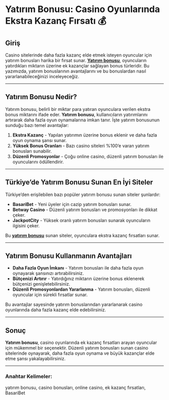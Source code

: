 # Yatırım Bonusu: Casino Oyunlarında Ekstra Kazanç Fırsatı 💰

## Giriş

Casino sitelerinde daha fazla kazanç elde etmek isteyen oyuncular için yatırım bonusları harika bir fırsat sunar. **[Yatırım bonusu](https://casinotr.link/gWCRZ4)**, oyuncuların yatırdıkları miktarın üzerine ek kazançlar sağlayan bonus türleridir. Bu yazımızda, yatırım bonuslarının avantajlarını ve bu bonuslardan nasıl yararlanabileceğinizi inceleyeceğiz.

---

## Yatırım Bonusu Nedir?

Yatırım bonusu, belirli bir miktar para yatıran oyunculara verilen ekstra bonus miktarını ifade eder. **Yatırım bonusu**, kullanıcıların yatırımlarını artırarak daha fazla oyun oynamalarına imkan tanır. İşte yatırım bonusunun sunduğu bazı temel avantajlar:

1. **Ekstra Kazanç** - Yapılan yatırımın üzerine bonus eklenir ve daha fazla oyun oynama şansı sunar.
2. **Yüksek Bonus Oranları** - Bazı casino siteleri %100’e varan yatırım bonusları sunabilir.
3. **Düzenli Promosyonlar** - Çoğu online casino, düzenli yatırım bonusları ile oyuncularını ödüllendirir.

---

## Türkiye’de Yatırım Bonusu Sunan En İyi Siteler

Türkiye’den erişilebilen bazı popüler yatırım bonusu sunan siteler şunlardır:

- **BasariBet** - Yeni üyeler için cazip yatırım bonusları sunar.
- **Betway Casino** - Düzenli yatırım bonusları ve promosyonları ile dikkat çeker.
- **JackpotCity** - Yüksek oranlı yatırım bonusları sunarak oyuncuların ilgisini çeker.

Bu **[yatırım bonusu](https://casinotr.link/gWCRZ4)** sunan siteler, oyunculara ekstra kazanç fırsatları sunar.

---

## Yatırım Bonusu Kullanmanın Avantajları

- **Daha Fazla Oyun İmkanı** - Yatırım bonusları ile daha fazla oyun oynayarak şansınızı artırabilirsiniz.
- **Bütçenizi Artırır** - Yatırdığınız miktarın üzerine bonus eklenerek bütçenizi genişletebilirsiniz.
- **Düzenli Promosyonlardan Yararlanma** - Yatırım bonusları, düzenli oyuncular için sürekli fırsatlar sunar.

Bu avantajlar sayesinde yatırım bonuslarından yararlanarak casino oyunlarında daha fazla kazanç elde edebilirsiniz.

---

## Sonuç

**Yatırım bonusu**, casino oyunlarında ek kazanç fırsatları arayan oyuncular için mükemmel bir seçenektir. Düzenli yatırım bonusları sunan casino sitelerinde oynayarak, daha fazla oyun oynama ve büyük kazançlar elde etme şansı yakalayabilirsiniz.

---

### Anahtar Kelimeler:
yatırım bonusu, casino bonusları, online casino, ek kazanç fırsatları, BasariBet
